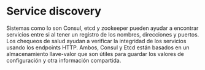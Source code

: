 # Service discovery

Sistemas como lo son Consul, etcd y zookeeper pueden ayudar a encontrar servicios entre si al tener un registro de los nombres, direcciones y puertos. Los chequeos de salud ayudan a verificar la integridad de los servicios usando los endpoints HTTP. Ambos, Consul y Etcd están basados en un almacenamiento llave-valor que son útiles para guardar los valores de configuración y otra información compartida.
